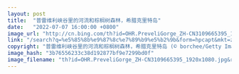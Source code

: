 ```yaml
---
layout: post
title:  "普雷维利峡谷里的河流和棕榈树森林，希腊克里特岛"
date:   "2022-07-07 16:00:00 +0800"
image_url: "http://cn.bing.com/th?id=OHR.PreveliGorge_ZH-CN3109665395_1920x1080.jpg&rf=LaDigue_1920x1080.jpg&pid=hp"
link: "/search?q=%e5%85%8b%e9%87%8c%e7%89%b9%e5%b2%9b&form=hpcapt&mkt=zh-cn"
copyright: "普雷维利峡谷里的河流和棕榈树森林，希腊克里特岛 (© borchee/Getty Images)"
image_hash: "3b76556233c38d192877bf9e7299bd0f"
image_filename: "th?id=OHR.PreveliGorge_ZH-CN3109665395_1920x1080.jpg&rf=LaDigue_1920x1080.jpg&pid=hp"
---
```

